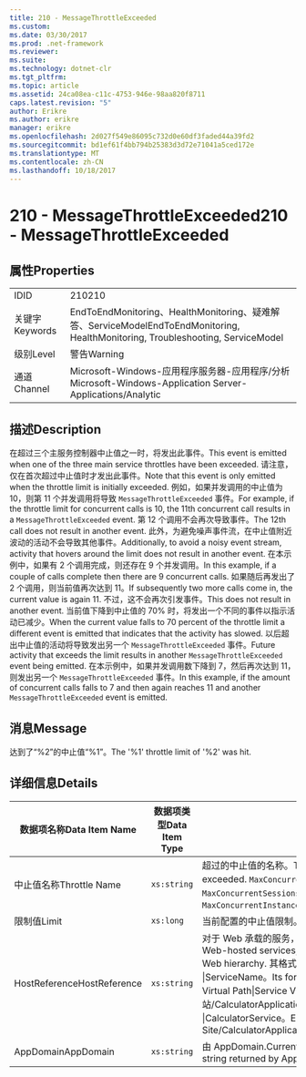 ```yaml
---
title: 210 - MessageThrottleExceeded
ms.custom: 
ms.date: 03/30/2017
ms.prod: .net-framework
ms.reviewer: 
ms.suite: 
ms.technology: dotnet-clr
ms.tgt_pltfrm: 
ms.topic: article
ms.assetid: 24ca08ea-c11c-4753-946e-98aa820f8711
caps.latest.revision: "5"
author: Erikre
ms.author: erikre
manager: erikre
ms.openlocfilehash: 2d027f549e86095c732d0e60df3faded44a39fd2
ms.sourcegitcommit: bd1ef61f4bb794b25383d3d72e71041a5ced172e
ms.translationtype: MT
ms.contentlocale: zh-CN
ms.lasthandoff: 10/18/2017
---
```

# <a name="210---messagethrottleexceeded"></a><span data-ttu-id="61d2b-102">210 - MessageThrottleExceeded</span><span class="sxs-lookup"><span data-stu-id="61d2b-102">210 - MessageThrottleExceeded</span></span>
## <a name="properties"></a><span data-ttu-id="61d2b-103">属性</span><span class="sxs-lookup"><span data-stu-id="61d2b-103">Properties</span></span>  
  
|||  
|-|-|  
|<span data-ttu-id="61d2b-104">ID</span><span class="sxs-lookup"><span data-stu-id="61d2b-104">ID</span></span>|<span data-ttu-id="61d2b-105">210</span><span class="sxs-lookup"><span data-stu-id="61d2b-105">210</span></span>|  
|<span data-ttu-id="61d2b-106">关键字</span><span class="sxs-lookup"><span data-stu-id="61d2b-106">Keywords</span></span>|<span data-ttu-id="61d2b-107">EndToEndMonitoring、HealthMonitoring、疑难解答、ServiceModel</span><span class="sxs-lookup"><span data-stu-id="61d2b-107">EndToEndMonitoring, HealthMonitoring, Troubleshooting, ServiceModel</span></span>|  
|<span data-ttu-id="61d2b-108">级别</span><span class="sxs-lookup"><span data-stu-id="61d2b-108">Level</span></span>|<span data-ttu-id="61d2b-109">警告</span><span class="sxs-lookup"><span data-stu-id="61d2b-109">Warning</span></span>|  
|<span data-ttu-id="61d2b-110">通道</span><span class="sxs-lookup"><span data-stu-id="61d2b-110">Channel</span></span>|<span data-ttu-id="61d2b-111">Microsoft-Windows-应用程序服务器-应用程序/分析</span><span class="sxs-lookup"><span data-stu-id="61d2b-111">Microsoft-Windows-Application Server-Applications/Analytic</span></span>|  
  
## <a name="description"></a><span data-ttu-id="61d2b-112">描述</span><span class="sxs-lookup"><span data-stu-id="61d2b-112">Description</span></span>  
 <span data-ttu-id="61d2b-113">在超过三个主服务控制器中止值之一时，将发出此事件。</span><span class="sxs-lookup"><span data-stu-id="61d2b-113">This event is emitted when one of the three main service throttles have been exceeded.</span></span> <span data-ttu-id="61d2b-114">请注意，仅在首次超过中止值时才发出此事件。</span><span class="sxs-lookup"><span data-stu-id="61d2b-114">Note that this event is only emitted when the throttle limit is initially exceeded.</span></span> <span data-ttu-id="61d2b-115">例如，如果并发调用的中止值为 10，则第 11 个并发调用将导致 `MessageThrottleExceeded` 事件。</span><span class="sxs-lookup"><span data-stu-id="61d2b-115">For example, if the throttle limit for concurrent calls is 10, the 11th concurrent call results in a `MessageThrottleExceeded` event.</span></span> <span data-ttu-id="61d2b-116">第 12 个调用不会再次导致事件。</span><span class="sxs-lookup"><span data-stu-id="61d2b-116">The 12th call does not result in another event.</span></span> <span data-ttu-id="61d2b-117">此外，为避免噪声事件流，在中止值附近波动的活动不会导致其他事件。</span><span class="sxs-lookup"><span data-stu-id="61d2b-117">Additionally, to avoid a noisy event stream, activity that hovers around the limit does not result in another event.</span></span> <span data-ttu-id="61d2b-118">在本示例中，如果有 2 个调用完成，则还存在 9 个并发调用。</span><span class="sxs-lookup"><span data-stu-id="61d2b-118">In this example, if a couple of calls complete then there are 9 concurrent calls.</span></span> <span data-ttu-id="61d2b-119">如果随后再发出了 2 个调用，则当前值再次达到 11。</span><span class="sxs-lookup"><span data-stu-id="61d2b-119">If subsequently two more calls come in, the current value is again 11.</span></span> <span data-ttu-id="61d2b-120">不过，这不会再次引发事件。</span><span class="sxs-lookup"><span data-stu-id="61d2b-120">This does not result in another event.</span></span> <span data-ttu-id="61d2b-121">当前值下降到中止值的 70% 时，将发出一个不同的事件以指示活动已减少。</span><span class="sxs-lookup"><span data-stu-id="61d2b-121">When the current value falls to 70 percent of the throttle limit a different event is emitted that indicates that the activity has slowed.</span></span> <span data-ttu-id="61d2b-122">以后超出中止值的活动将导致发出另一个 `MessageThrottleExceeded` 事件。</span><span class="sxs-lookup"><span data-stu-id="61d2b-122">Future activity that exceeds the limit results in another `MessageThrottleExceeded` event being emitted.</span></span> <span data-ttu-id="61d2b-123">在本示例中，如果并发调用数下降到 7，然后再次达到 11，则发出另一个 `MessageThrottleExceeded` 事件。</span><span class="sxs-lookup"><span data-stu-id="61d2b-123">In this example, if the amount of concurrent calls falls to 7 and then again reaches 11 and another `MessageThrottleExceeded` event is emitted.</span></span>  
  
## <a name="message"></a><span data-ttu-id="61d2b-124">消息</span><span class="sxs-lookup"><span data-stu-id="61d2b-124">Message</span></span>  
 <span data-ttu-id="61d2b-125">达到了“%2”的中止值“%1”。</span><span class="sxs-lookup"><span data-stu-id="61d2b-125">The '%1' throttle limit of '%2' was hit.</span></span>  
  
## <a name="details"></a><span data-ttu-id="61d2b-126">详细信息</span><span class="sxs-lookup"><span data-stu-id="61d2b-126">Details</span></span>  
  
|<span data-ttu-id="61d2b-127">数据项名称</span><span class="sxs-lookup"><span data-stu-id="61d2b-127">Data Item Name</span></span>|<span data-ttu-id="61d2b-128">数据项类型</span><span class="sxs-lookup"><span data-stu-id="61d2b-128">Data Item Type</span></span>|<span data-ttu-id="61d2b-129">描述</span><span class="sxs-lookup"><span data-stu-id="61d2b-129">Description</span></span>|  
|--------------------|--------------------|-----------------|  
|<span data-ttu-id="61d2b-130">中止值名称</span><span class="sxs-lookup"><span data-stu-id="61d2b-130">Throttle Name</span></span>|`xs:string`|<span data-ttu-id="61d2b-131">超过的中止值的名称。</span><span class="sxs-lookup"><span data-stu-id="61d2b-131">The name of the throttle that has been exceeded.</span></span> <span data-ttu-id="61d2b-132">`MaxConcurrentCalls`、`MaxConcurrentInstances` 或 `MaxConcurrentSessions`。</span><span class="sxs-lookup"><span data-stu-id="61d2b-132">Either `MaxConcurrentCalls`, `MaxConcurrentInstances`, or `MaxConcurrentSessions`,</span></span>|  
|<span data-ttu-id="61d2b-133">限制值</span><span class="sxs-lookup"><span data-stu-id="61d2b-133">Limit</span></span>|`xs:long`|<span data-ttu-id="61d2b-134">当前配置的中止值限制。</span><span class="sxs-lookup"><span data-stu-id="61d2b-134">The currently configured limit of the throttle.</span></span>|  
|<span data-ttu-id="61d2b-135">HostReference</span><span class="sxs-lookup"><span data-stu-id="61d2b-135">HostReference</span></span>|`xs:string`|<span data-ttu-id="61d2b-136">对于 Web 承载的服务，此字段唯一标识 Web 层次结构中的服务。</span><span class="sxs-lookup"><span data-stu-id="61d2b-136">For Web-hosted services, this field uniquely identifies the service in the Web hierarchy.</span></span> <span data-ttu-id="61d2b-137">其格式定义为网站名称应用程序虚拟路径 &#124;服务虚拟路径 &#124;ServiceName。</span><span class="sxs-lookup"><span data-stu-id="61d2b-137">Its format is defined as 'Web Site Name Application Virtual Path&#124;Service Virtual Path&#124;ServiceName'.</span></span> <span data-ttu-id="61d2b-138">示例: 默认网站/CalculatorApplication &#124;/CalculatorService.svc &#124;CalculatorService。</span><span class="sxs-lookup"><span data-stu-id="61d2b-138">Example: 'Default Web Site/CalculatorApplication&#124;/CalculatorService.svc&#124;CalculatorService'.</span></span>|  
|<span data-ttu-id="61d2b-139">AppDomain</span><span class="sxs-lookup"><span data-stu-id="61d2b-139">AppDomain</span></span>|`xs:string`|<span data-ttu-id="61d2b-140">由 AppDomain.CurrentDomain.FriendlyName 返回的字符串。</span><span class="sxs-lookup"><span data-stu-id="61d2b-140">The string returned by AppDomain.CurrentDomain.FriendlyName.</span></span>|
